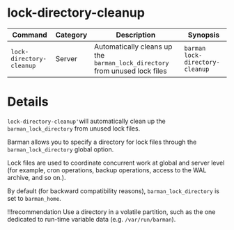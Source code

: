 # lock-directory-cleanup

|**Command** | **Category** |  **Description**| **Synopsis**|
|------------|--------------|-----------------|----------|
|`lock-directory-cleanup`|Server|Automatically cleans up the `barman_lock_directory` from unused lock files|`barman lock-directory-cleanup`|

# Details

`lock-directory-cleanup'`will automatically clean up the `barman_lock_directory` from unused lock files.

Barman allows you to specify a directory for lock files through the `barman_lock_directory` global option.

Lock files are used to coordinate concurrent work at global and server level (for example, cron operations, backup operations, access to the WAL archive, and so on.).

By default (for backward compatibility reasons), `barman_lock_directory` is set to `barman_home`.

!!!recommendation
    Use a directory in a volatile partition, such as the one dedicated to run-time variable data (e.g. `/var/run/barman`).